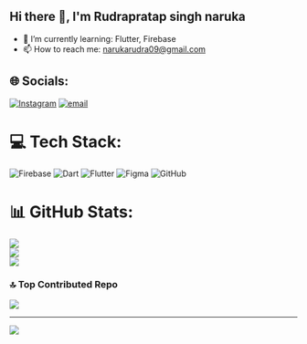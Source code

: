 ## Hi there 👋, I'm Rudrapratap singh naruka

- 🌱 I’m currently learning: Flutter, Firebase
- 📫 How to reach me: narukarudra09@gmail.com

## 🌐 Socials:
[![Instagram](https://img.shields.io/badge/Instagram-%23E4405F.svg?logo=Instagram&logoColor=white)](https://instagram.com/narukarudra_10) [![email](https://img.shields.io/badge/Email-D14836?logo=gmail&logoColor=white)](mailto:narukarudra09@gmail.com) 

# 💻 Tech Stack:
![Firebase](https://img.shields.io/badge/firebase-%23039BE5.svg?style=for-the-badge&logo=firebase) ![Dart](https://img.shields.io/badge/dart-%230175C2.svg?style=for-the-badge&logo=dart&logoColor=white) ![Flutter](https://img.shields.io/badge/Flutter-%2302569B.svg?style=for-the-badge&logo=Flutter&logoColor=white) ![Figma](https://img.shields.io/badge/figma-%23F24E1E.svg?style=for-the-badge&logo=figma&logoColor=white) ![GitHub](https://img.shields.io/badge/github-%23121011.svg?style=for-the-badge&logo=github&logoColor=white)
# 📊 GitHub Stats:
![](https://github-readme-stats.vercel.app/api?username=Narukarudra09&theme=dark&hide_border=false&include_all_commits=false&count_private=false)<br/>
![](https://github-readme-streak-stats.herokuapp.com/?user=Narukarudra09&theme=dark&hide_border=false)<br/>
![](https://github-readme-stats.vercel.app/api/top-langs/?username=Narukarudra09&theme=dark&hide_border=false&include_all_commits=false&count_private=false&layout=compact)

### 🔝 Top Contributed Repo
![](https://github-contributor-stats.vercel.app/api?username=Narukarudra09&limit=5&theme=dark&combine_all_yearly_contributions=true)

---
[![](https://visitcount.itsvg.in/api?id=Narukarudra09&icon=0&color=0)](https://visitcount.itsvg.in)

<!-- Proudly created with GPRM ( https://gprm.itsvg.in ) -->
